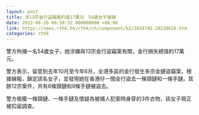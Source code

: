 ```yaml
---
layout: post
title: 涉13宗金行盜竊案約值17萬元　54歲女子被捕
date: 2022-06-26 06:58:52.000000000 +08:00
link: https://news.rthk.hk/rthk/ch/component/k2/1654745-20220626.htm
categories: rthk
---
```


警方拘捕一名54歲女子，她涉嫌與13宗金行盜竊案有關，金行損失總值約17萬元。

警方表示，留意到去年10月至今年6月，全港多區的金行發生多宗金鏈盜竊案，根據線報，鎖定該名女子，並發現她在香港仔一間金行盜去一條頸鏈和一條手鏈。其餘12宗案件，共有6條頸鏈和9條手鏈被盜去。

警方檢獲一條頸鏈、一條手鏈及懷疑為被捕人犯案時身穿的3件衣物，該女子現正被扣留調查。
